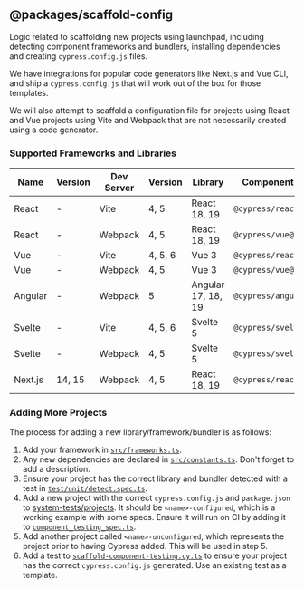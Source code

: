 ## @packages/scaffold-config

Logic related to scaffolding new projects using launchpad, including detecting component frameworks and bundlers, installing dependencies and creating `cypress.config.js` files. 

We have integrations for popular code generators like Next.js and Vue CLI, and ship a `cypress.config.js` that will work out of the box for those templates.

We will also attempt to scaffold a configuration file for projects using React and Vue projects using Vite and Webpack that are not necessarily created using a code generator.

### Supported Frameworks and Libraries

| Name             | Version| Dev Server | Version | Library            | Component Adaptor          | Example Project                                                     |
| ---------------- | -------| ---------- | ------- | ------------------ | -------------------------- | ------------------------------------------------------------------- |
| React            | -      | Vite       | 4, 5    | React 18, 19       | `@cypress/react@latest`    | [Link](../../system-tests/projects/react-vite-ts-configured)        |
| React            | -      | Webpack    | 4, 5    | React 18, 19       | `@cypress/vue@latest`      | [Link](../../system-tests/projects/react18)                         |
| Vue              | -      | Vite       | 4, 5, 6 | Vue 3              | `@cypress/react@latest`    | [Link](../../system-tests/projects/vue3-vite-ts-configured)         |
| Vue              | -      | Webpack    | 4, 5    | Vue 3              | `@cypress/vue@latest`      | [Link](../../system-tests/projects/vue3-webpack-ts-configured)      |
| Angular          | -      | Webpack    | 5       | Angular 17, 18, 19 | `@cypress/angular@latest`  | [Link](../../system-tests/projects/angular-cli-configured)          |
| Svelte           | -      | Vite       | 4, 5, 6 | Svelte 5           | `@cypress/svelte@latest`   | [Link](../../system-tests/projects/svelte-vite-configured)          |
| Svelte           | -      | Webpack    | 4, 5    | Svelte 5           | `@cypress/svelte@latest`   | [Link](../../system-tests/projects/svelte-webpack-configured)       |
| Next.js          | 14, 15 | Webpack    | 4, 5    | React 18, 19       | `@cypress/react@latest`    | [Link](../../system-tests/projects/nextjs-configured)               |

### Adding More Projects

The process for adding a new library/framework/bundler is as follows:

1. Add your framework in [`src/frameworks.ts`](./src/frameworks.ts).
2. Any new dependencies are declared in [`src/constants.ts`](./src/constants.ts). Don't forget to add a description.
3. Ensure your project has the correct library and bundler detected with a test in [`test/unit/detect.spec.ts`](./test/unit/detect.spec.ts).
3. Add a new project with the correct `cypress.config.js` and `package.json` to [system-tests/projects](../../system-tests/projects). It should be `<name>-configured`, which is a working example with some specs. Ensure it will run on CI by adding it to [`component_testing_spec.ts`](../../system-tests/test/component_testing_spec.ts).
4. Add another project called `<name>-unconfigured`, which represents the project prior to having Cypress added. This will be used in step 5.
5. Add a test to [`scaffold-component-testing.cy.ts`](../launchpad/cypress/e2e/scaffold-component-testing.cy.ts) to ensure your project has the correct `cypress.config.js` generated. Use an existing test as a template.
